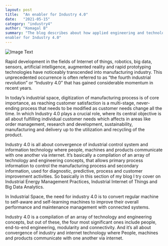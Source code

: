 ```yaml
---
layout: post
title:  "An enabler for Industry 4.0"
date:   "2021-05-15"
category: "industry4"
author: "Komagal B"
summary: "The blog describes about how applied engineering and technology can be an 
enabler for Industry 4.0"
---
```


![Image Text](https://image.freepik.com/free-photo/engineering-technology-industry-4-0-smart-factory-concept_31965-9533.jpg)


Rapid development in the fields of Internet of things, robotics, big data, sensors, artificial intelligence, augmented reality and rapid prototyping technologies have noticeably transcended into manufacturing industry. This unprecedented occurrence is often referred to as “the fourth industrial revolution” or “Industry 4.0” that has gained considerable momentum in recent years. 

In today’s industrial space, digitization of manufacturing process is of core importance, as reaching customer satisfaction is a multi-stage, never-ending process that needs to be modified as customer needs change all the time. In which Industry 4.0 plays a crucial role, where its central objective is all about fulfilling individual customer needs which affects in areas like order management, research and development, sustainability, manufacturing and delivery up to the utilization and recycling of the product. 

Industry 4.0 is all about convergence of industrial control system and information technology where people, machines and products communicate with one another via internet. It’s basically a compilation of an array of technology and engineering concepts, that allows primary process information to control the manufacturing process and secondary information, used for diagnostic, predictive, process and customer improvement activities. So basically in this section of my blog I try cover on Industrial Energy Management Practices, Industrial Internet of Things and Big Data Analytics.
 
In Industrial Space, the need for industry 4.0 is to convert regular machine to self-aware and self-learning machines to improve their overall performance and maintenance management with connected systems.

Industry 4.0 is a compilation of an array of technology and engineering concepts, but out of these, the four most significant ones include people, end-to-end engineering, modularity and connectivity. And it’s all about convergence of industry and internet technology where People, machines and products communicate with one another via internet.
